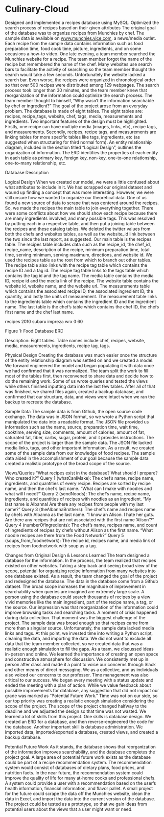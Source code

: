 # Culinary-Cloud
 Designed and implemented a recipes database using MySQL. Optimized the search process of recipes based on their given attributes
The original goal of the database was to organize recipes from Munchies by chef. The sample data is available on www.munchies.vice.com, a news/media outlet. Each recipe from the sample data contains information such as food preparation time, food cook time, picture, ingredients, and on some occasions a how-to video. One late evening, a team member searched the Munchies website for a recipe. The team member forgot the name of the recipe but remembered the name of the chef. Many websites use search bars to facilitate the activity of searching so the team member thought the search would take a few seconds. Unfortunately the website lacked a search bar. Even worse, the recipes were organized in chronological order so that over 500 recipes were distributed among 129 webpages. The search process took longer than 30 minutes, and the team member knew that reorganization of the information could optimize the search process. The team member thought to himself, “Why wasn’t the information searchable by chef or ingredient?” The goal of the project arose from an everyday problem. The database is made of eight tables. The eight tables are: recipes, recipe_tags, website, chef, tags, media, measurements and ingredients. Two important features of the design must be highlighted. Firstly, one recipe can have multiple media (images, links, etc), recipe tags, and measurements. Secondly, recipes, recipe tags, and measurements are linking tables for more specific tables like tags, ingredients, etc (as suggested when structuring for third normal form). An entity relationship diagram, included in the section titled “Logical Design”, outlines the organization of information. The ERD identifies the properties of each entity in each table as primary key, foreign key, non-key, one-to-one relationship, one-to-many relationship, etc.

Database Description

Logical Design When we created our model, we were a little confused about what attributes to include in it. We had scrapped our original dataset and wound up finding a concept that was more interesting. However, we were still unsure how we wanted to organize our theoretical data. One of us found a new source of data to scrape that was centered around the recipes. So, we made the recipes the main table to join everything together. There were some conflicts about how we should show each recipe because there are many ingredients involved, and many possible tags. This was resolved by putting each in a respective table, and then put a joining table between the recipes and these catalog tables. We deleted the twitter values from both the chefs and websites tables, as well as the website_id link between the two since the last report, as suggested. Our main table is the recipes table. The recipes table includes data such as the recipe_id, the chef_id, recipe_name, description of the recipe, minimum preparation time, total time, serving minimum, serving maximum, directions, and website id. We used the recipes table as the root from which to branch out other tables. The recipe table also links with the recipe tag table which contains the recipe ID and a tag id. The recipe tag table links to the tags table which contains the tag id and the tag name. The media table contains the media ID, recipe id and the media link of the recipe. The website table contains the website id, website name, and the website url. The measurements table which contains the associated recipe ID, the associated ingredient ID, the quantity, and lastly the units of measurement. The measurement table links to the ingredients table which contains the ingredient ID and the ingredient name. The last table is the chef’s table which contains the chef ID, the chefs first name and the chef last name.

recipes
2010 subaru impreza wrx 0 60

Figure 1: Food Database ERD

Description: Eight tables. Table names include chef, recipes, website, media, measurements, ingredients, recipe tag, tags.

Physical Design Creating the database was much easier once the structure of the entity relationship diagram was settled on and we created a model. We forward engineered the model and began populating it with data once we had confirmed that it was normalized. The team split the work to fill most of the tables first, then reconvened to share data and decide how to do the remaining work. Some of us wrote queries and tested the views while others finished inputting data into the last few tables. After all of that was finished, we shared files again, created a backup database, and confirmed that our structure, data, and views were intact when we ran the backup to recreate the database.

Sample Data The sample data is from Github, the open source code exchange. The data was in JSON format, so we wrote a Python script that manipulated the data into a readable format. The JSON file provided us information such as the name, source, preparation time, wait time, cooktime, serving size, comments, amount of calories, amount of fat, saturated fat, fiber, carbs, sugar, protein, and it provides instructions. The scope of the project is larger than the sample data. The JSON file lacked media links, tags, and other important information. As a result, we created some of the sample data from our knowledge of food recipes. The sample data aided in the accomplishment of our goal because the sample data created a realistic prototype of the broad scope of the source.

Views/Queries “What recipes exist in the database? What should I prepare? Who created it?” Query 1 (whatCanIMake): The chef’s name, recipe name, ingredients, and quantities of every recipe. Recipes are sorted by recipe name, and then the chef’s last name. “What can I make with noodles and what will I need?” Query 2 (sendNoods): The chef’s name, recipe name, ingredients, and quantities of recipes with noodles as an ingredient. “My last name is Albanna! Are there any recipes from people with my last name?” Query 3 (theAlbannaBrothers): The chef’s name and recipes name by chefs with Albanna as the last name. “I know an Alison. I hate her guts. Are there any recipes that are not associated with the first name ‘Alison’?” Query 4 (numberOfIngredients): The chef’s name, recipes name, and count of ingredients of recipes by chefs without Alison as the first name. “What noodle recipes are there from the Food Network?” Query 5 (soups_from_foodnetwork): The recipe id, recipes name, and media link of recipes from foodnetwork with soup as a tag.

Changes from Original Design & Lessons Learned The team designed a database for the information. In the process, the team realized that recipes existed on other websites. Taking a step back and seeing broad view of the scope, potential for organizing recipe information from many websites into one database existed. As a result, the team changed the goal of the project and redesigned the database. The data in the database come from a Github dataset. The broad scope increases the magnitude of improvement in searchability when queries are imagined are extremely large scale. A person using the database could search thousands of recipes by a view vivid memories like the main ingredient, part of the recipe name, a tag, or the source. Our impression was that reorganization of the information could improve browsing tasks and searching tasks. A moment of crisis happened during data collection. That moment was the biggest challenge of the project. The sample data was broad enough so that recipes came from more than a singular source. Unfortunately, the sample data lacked media links and tags. At this point, we invested time into writing a Python script, cleaning the data, and importing the data. We did not want to exclude all data that the team member collected, so we created data that was a realistic enough simulation to fill the gaps. As a team, we discussed ideas in-person and online. We learned the importance of creating an open space and constructive atmosphere for discussion. We consistently met up in person after class and made it a point to voice our concerns through Slack and other means of direct messaging. We as a collective, and as individuals also voiced our concerns to our professor. Time management was also critical to our success. We began every meeting with a status update and ended the meeting with a plan of action. While we value feedback about possible improvements for database, any suggestion that did not impact our grade was marked as “Potential Future Work.” Time was not on our side, so our top priority was creating a realistic enough simulation considering the scope of the project. The scope of the project changed halfway to the deadline and we adjusted the design so that time was not wasted. We learned a lot of skills from this project. One skills is database design. We created an ERD for a database, and then reverse-engineered the code for the database. Another important skill is database administration. We imported data, imported/exported a database, created views, and created a backup database.

Potential Future Work As it stands, the database shows that reorganization of the information improves searchability, and the database completes the project goal. A large area of potential future work exists as the database could be part of a recipe recommendation system. The recommendation system would consist of databases of dietary plans, food prices, and nutrition facts. In the near future, the recommendation system could improve the quality of life for many at-home cooks and professional chefs. A system could provide a user with a recommendation based on the user’s health information, financial information, and flavor pallet. A small project for the future could scrape the data off the Munchies website, clean the data in Excel, and import the data into the current version of the database. The project could be tested as a prototype, so that we gain ideas from potential users about the views that a user might want or need.
